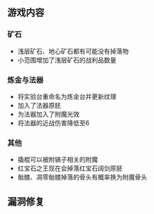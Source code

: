 ## 游戏内容

### 矿石

- 浅层矿石、地心矿石都有可能没有掉落物
- 小范围增加了浅层矿石的战利品数量

### 炼金与法器

- 将实验台重命名为炼金台并更新纹理
- 加入了法器原胚
- 为法器加入了附魔光效
- 将法器的近战伤害降低至6

### 其他

- 撬棍可以被附镐子相关的附魔
- 红宝石之王现在会掉落红宝石阔剑原胚
- 骷髅、凋零骷髅掉落的骨头有概率换为附魔骨头


## 漏洞修复
